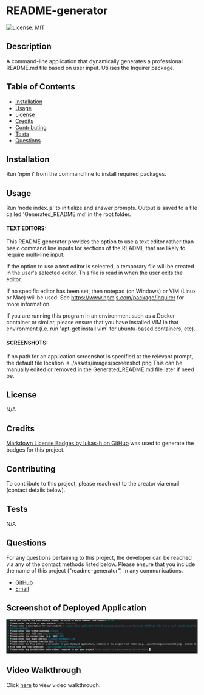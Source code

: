 # README-generator

[![License: MIT](https://img.shields.io/badge/License-MIT-yellow.svg)](https://opensource.org/licenses/MIT)

## Description

A command-line application that dynamically generates a professional README.md file based on user input. Utilises the Inquirer package.

## Table of Contents

-   [Installation](#installation)
-   [Usage](#usage)
-   [License](#license)
-   [Credits](#credits)
-   [Contributing](#contributing)
-   [Tests](#tests)
-   [Questions](#questions)

## Installation

Run 'npm i' from the command line to install required packages.

## Usage

Run 'node index.js' to initialize and answer prompts. Output is saved to a file called 'Generated_README.md' in the root folder.

#### TEXT EDITORS: 
This README generator provides the option to use a text editor rather than basic command line inputs for sections of the README that are likely to require multi-line input.

If the option to use a text editor is selected, a temporary file will be created in the user's selected editor. This file is read in when the user exits the editor.

If no specific editor has been set, then notepad (on Windows) or VIM (Linux or Mac) will be used. See https://www.npmjs.com/package/inquirer for more information.

If you are running this program in an environment such as a Docker container or similar, please ensure that you have installed VIM in that environment (i.e. run 'apt-get install vim' for ubuntu-based containers, etc).

#### SCREENSHOTS: 
If no path for an application screenshot is specified at the relevant prompt, the default file location is ./assets/images/screenshot.png
This can be manually edited or removed in the Generated_README.md file later if need be. 

## License

N/A

## Credits

[Markdown License Badges by lukas-h on GitHub](https://gist.github.com/lukas-h/2a5d00690736b4c3a7ba) was used to generate the badges for this project.


## Contributing

To contribute to this project, please reach out to the creator via email (contact details below).

## Tests

N/A

## Questions

For any questions pertaining to this project, the developer can be reached via any of the contact methods listed below.
Please ensure that you include the name of this project ("readme-generator") in any communications.

-   [GitHub](https://github.com/stephje)
-   [Email](mailto:s.jenkins3018@gmail.com)

## Screenshot of Deployed Application

![Screenshot of Application](./assets/images/screenshot.png)

## Video Walkthrough

Click [here](https://drive.google.com/file/d/1jqtSiK0AGIt7tEPbcNkT4op6qjeN1qEx/view) to view video walkthrough.


